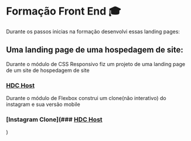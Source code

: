 # Formação Front End 🎓
Durante os passos inicias na formação desenvolvi essas landing pages:

## Uma landing page de uma hospedagem de site:

Durante o módulo de CSS Responsivo fiz um projeto de uma landing page de um site de hospedagem de site
### [HDC Host](https://wagnernazarios.github.io/formacao-front-end/7%20-%203%C2%BA%20projeto%20HDC%20Host/index.html)

Durante o módulo de Flexbox construi um clone(não interativo) do instagram e sua versão mobile 
### [Instagram Clone](### [HDC Host](https://wagnernazarios.github.io/formacao-front-end/7%20-%203%C2%BA%20projeto%20HDC%20Host/index.html)
)

